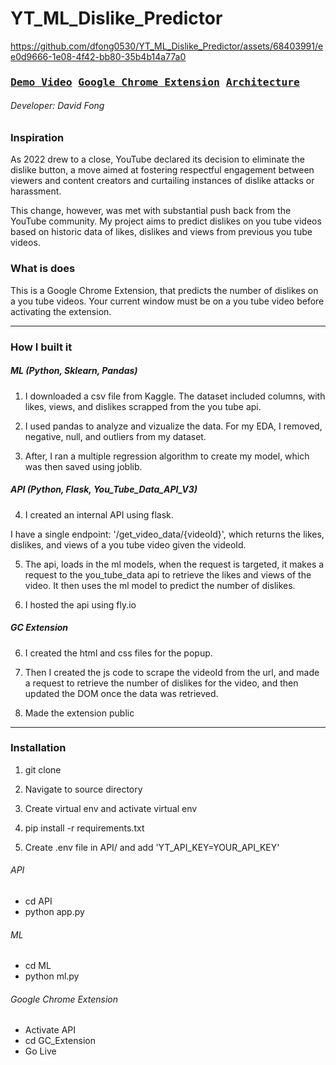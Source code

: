 # YT_ML_Dislike_Predictor

https://github.com/dfong0530/YT_ML_Dislike_Predictor/assets/68403991/ee0d9666-1e08-4f42-bb80-35b4b14a77a0

### <pre>[Demo Video](https://www.youtube.com/watch?v=PuEmH1Mg3Hk)              [Google Chrome Extension](https://uchat-client.netlify.app/)               [Architecture](https://github.com/dfong0530/YT_ML_Dislike_Predictor/tree/main/Architecture_Diagram)</pre>

###### Developer: David Fong

### Inspiration

As 2022 drew to a close, YouTube declared its decision to eliminate the dislike button, a move aimed at fostering respectful engagement between viewers and content creators and curtailing instances of dislike attacks or harassment.

This change, however, was met with substantial push back from the YouTube community. My project aims to predict dislikes on you tube videos based on historic data of likes, dislikes and views from previous you tube videos.


### What is does

This is a Google Chrome Extension, that predicts the number of dislikes on a you tube videos. Your current window must be on a you tube video before activating the extension.

---

### How I built it

##### ML (Python, Sklearn, Pandas)

1. I downloaded a csv file from Kaggle. The dataset included columns, with likes, views, and dislikes scrapped from the you tube api.


2. I used pandas to analyze and vizualize the data. For my EDA, I removed, negative, null, and outliers from my dataset.

3. After, I ran a multiple regression algorithm to create my model, which was then saved using joblib.


##### API (Python, Flask, You_Tube_Data_API_V3)

4. I created an internal API using flask. 

I have a single endpoint: '/get_video_data/{videoId}', which returns the likes, dislikes, and views of a you tube video given the videoId.

5. The api, loads in the ml models, when the request is targeted, it makes a request to the you_tube_data api to retrieve the likes and views of the video. It then uses the ml model to predict the number of dislikes.

7. I hosted the api using fly.io


##### GC Extension


6. I created the html and css files for the popup.

7. Then I created the js code to scrape the videoId from the url, and made a request to retrieve the number of dislikes for the video, and then updated the DOM once the data was retrieved.

8. Made the extension public

---


### Installation

1. git clone

2. Navigate to source directory

3. Create virtual env and activate virtual env

4. pip install -r requirements.txt

5. Create .env file in API/ and add 'YT_API_KEY=YOUR_API_KEY'

###### API

- cd API
- python app.py

###### ML

- cd ML
- python ml.py


###### Google Chrome Extension

- Activate API
- cd GC_Extension
- Go Live

